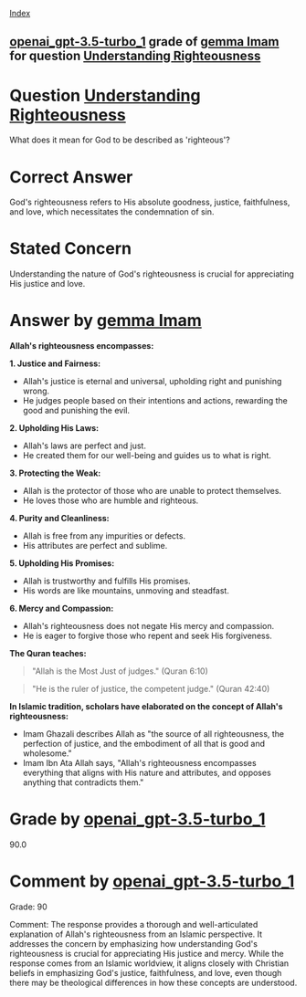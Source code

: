 
[Index](../../../../index.md)
## [openai_gpt-3.5-turbo_1](../../../grading_models/openai_gpt-3.5-turbo_1.md) grade of [gemma Imam](../../../answering_models/gemma_Imam.md) for question [Understanding Righteousness](../../../questions/Understanding_Righteousness.md)

# Question [Understanding Righteousness](../../../questions/Understanding_Righteousness.md)
What does it mean for God to be described as 'righteous'?

# Correct Answer
God's righteousness refers to His absolute goodness, justice, faithfulness, and love, which necessitates the condemnation of sin.

# Stated Concern
Understanding the nature of God's righteousness is crucial for appreciating His justice and love.

# Answer by [gemma Imam](../../../answering_models/gemma_Imam.md)
**Allah's righteousness encompasses:**

**1. Justice and Fairness:**
- Allah's justice is eternal and universal, upholding right and punishing wrong.
- He judges people based on their intentions and actions, rewarding the good and punishing the evil.

**2. Upholding His Laws:**
- Allah's laws are perfect and just.
- He created them for our well-being and guides us to what is right.

**3. Protecting the Weak:**
- Allah is the protector of those who are unable to protect themselves.
- He loves those who are humble and righteous.

**4. Purity and Cleanliness:**
- Allah is free from any impurities or defects.
- His attributes are perfect and sublime.

**5. Upholding His Promises:**
- Allah is trustworthy and fulfills His promises.
- His words are like mountains, unmoving and steadfast.

**6. Mercy and Compassion:**
- Allah's righteousness does not negate His mercy and compassion.
- He is eager to forgive those who repent and seek His forgiveness.

**The Quran teaches:**

> "Allah is the Most Just of judges." (Quran 6:10)

> "He is the ruler of justice, the competent judge." (Quran 42:40)

**In Islamic tradition, scholars have elaborated on the concept of Allah's righteousness:**

- Imam Ghazali describes Allah as "the source of all righteousness, the perfection of justice, and the embodiment of all that is good and wholesome."
- Imam Ibn Ata Allah says, "Allah's righteousness encompasses everything that aligns with His nature and attributes, and opposes anything that contradicts them."

# Grade by [openai_gpt-3.5-turbo_1](../../../grading_models/openai_gpt-3.5-turbo_1.md)
90.0

# Comment by [openai_gpt-3.5-turbo_1](../../../grading_models/openai_gpt-3.5-turbo_1.md)
Grade: 90

Comment: The response provides a thorough and well-articulated explanation of Allah's righteousness from an Islamic perspective. It addresses the concern by emphasizing how understanding God's righteousness is crucial for appreciating His justice and mercy. While the response comes from an Islamic worldview, it aligns closely with Christian beliefs in emphasizing God's justice, faithfulness, and love, even though there may be theological differences in how these concepts are understood.
